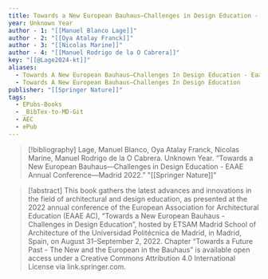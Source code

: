 ```yaml
---
title: Towards a New European Bauhaus—Challenges in Design Education -  EAAE Annual Conference—Madrid 2022
year: Unknown Year
author - 1: "[[Manuel Blanco Lage]]"
author - 2: "[[Oya Atalay Franck]]"
author - 3: "[[Nicolas Marine]]"
author - 4: "[[Manuel Rodrigo de la O Cabrera]]"
key: "[[@Lage2024-kt]]"
aliases:
  - Towards A New European Bauhaus—Challenges In Design Education - Eaae Annual Conference—Madrid 2022
  - Towards A New European Bauhaus—Challenges In Design Education
publisher: "[[Springer Nature]]"
tags:
  - EPubs-Books
  - _BibTex-to-MD-Git
  - AEC
  - ePub
---
```


> [!bibliography]
> Lage, Manuel Blanco, Oya Atalay Franck, Nicolas Marine, Manuel Rodrigo de la O Cabrera. Unknown Year. “Towards a New European Bauhaus—Challenges in Design Education -  EAAE Annual Conference—Madrid 2022.” "[[Springer Nature]]"

> [!abstract]
> This book gathers the latest advances and innovations in the field of architectural and design education, as presented at the 2022 annual conference of the European Association for Architectural Education (EAAE AC), “Towards a New European Bauhaus - Challenges in Design Education”, hosted by ETSAM Madrid School of Architecture of the Universidad Politécnica de Madrid, in Madrid, Spain, on August 31–September 2, 2022. Chapter “Towards a Future Past -  The New and the European in the Bauhaus” is available open access under a Creative Commons Attribution 4.0 International License via link.springer.com.